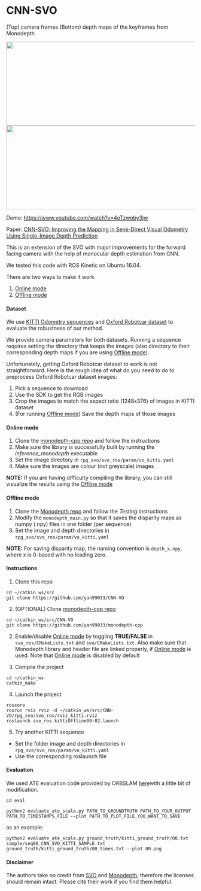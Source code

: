 # CNN-SVO
(Top) camera frames (Bottom) depth maps of the keyframes from Monodepth
<p align="center">
 <img src="https://github.com/yan99033/CNN-SVO/blob/master/gif/kitti_preview.gif" width="723" height="224">
 <img src="https://github.com/yan99033/CNN-SVO/blob/master/gif/robotcar_preview.gif" width="723" height="224">
</p>

Demo: https://www.youtube.com/watch?v=4oTzwoby3jw

Paper: [CNN-SVO: Improving the Mapping in Semi-Direct Visual Odometry Using Single-Image Depth Prediction](https://arxiv.org/pdf/1810.01011.pdf)

This is an extension of the SVO with major improvements for the forward facing camera with the help of monocular depth estimation from CNN.

We tested this code with ROS Kinetic on Ubuntu 16.04.

There are two ways to make it work
1. [Online mode](#online-mode)
2. [Offline mode](#offline-mode)

#### Dataset
We use [KITTI Odometry sequences](http://www.cvlibs.net/datasets/kitti/eval_odometry.php) and [Oxford Robotcar dataset](http://robotcar-dataset.robots.ox.ac.uk/datasets/) to evaluate the robustness of our method.

We provide camera parameters for both datasets. Running a sequence requires setting the directory that keeps the images (also directory to their corresponding depth maps if you are using [Offline mode](#offline-mode)).

Unfortunately, getting Oxford Robotcar dataset to work is not straightforward. Here is the rough idea of what do you need to do to preprocess Oxford Robotcar dataset images:
1. Pick a sequence to download
2. Use the SDK to get the RGB images
3. Crop the images to match the aspect ratio (1248x376) of images in KITTI dataset
4. (For running [Offline mode](#offline-mode)) Save the depth maps of those images

#### Online mode
1. Clone the [monodepth-cpp repo](https://github.com/yan99033/monodepth-cpp) and follow the instructions
2. Make sure the library is successfully built by running the *inference_monodepth* executable
3. Set the image directory in `rpg_svo/svo_ros/param/vo_kitti.yaml`
4. Make sure the images are colour (not greyscale) images

**NOTE:** If you are having difficulty compiling the library, you can still visualize the results using the [Offline mode](#offline-mode)

#### Offline mode
1. Clone the [Monodepth repo](https://github.com/mrharicot/monodepth) and follow the *Testing* instructions
2. Modify the `monodepth_main.py` so that it saves the disparity maps as numpy (.npy) files in one folder (per sequence)
3. Set the image and depth directories in `rpg_svo/svo_ros/param/vo_kitti.yaml`

**NOTE:** For saving disparity map, the naming convention is `depth_x.npy`, where x is 0-based with no leading zero.

#### Instructions
1. Clone this repo
```
cd ~/catkin_ws/src
git clone https://github.com/yan99033/CNN-VO
```

2. (OPTIONAL) Clone [monodepth-cpp repo](https://github.com/yan99033/monodepth-cpp)
```
cd ~/catkin_ws/src/CNN-VO
git clone https://github.com/yan99033/monodepth-cpp
```

2. Enable/disable [Online mode](#online-mode) by toggling **TRUE/FALSE** in `svo_ros/CMakeLists.txt` and `svo/CMakeLists.txt`. Also make sure that Monodepth library and header file are linked properly, if [Online mode](#online-mode) is used. Note that [Online mode](#online-mode) is disabled by default

3. Compile the project
```
cd ~/catkin_ws
catkin_make
```

4. Launch the project
```
roscore
rosrun rviz rviz -d ~/catkin_ws/src/CNN-VO/rpg_svo/svo_ros/rviz_kitti.rviz
roslaunch svo_ros kittiOffline00-02.launch
```

5. Try another KITTI sequence
  * Set the folder image and depth directories in `rpg_svo/svo_ros/param/vo_kitti.yaml`
  * Use the corresponding roslaunch file
  
#### Evaluation
We used ATE evaluation code provided by ORBSLAM [here](https://github.com/raulmur/evaluate_ate_scale)with a little bit of modification.


```
cd eval
```
```
python2 evaluate_ate_scale.py PATH_TO_GROUNDTRUTH PATH_TO_YOUR_OUTPUT PATH_TO_TIMESTAMPS_FILE --plot PATH_TO_PLOT_FILE_YOU_WANT_TO_SAVE
```

as an example:
```
python2 evaluate_ate_scale.py ground_truth/kitti_ground_truth/00.txt sample/seq00_CNN_SVO_KITTI_SAMPLE.txt ground_truth/kitti_ground_truth/00_times.txt --plot 00.png
```
#### Disclaimer

The authors take no credit from [SVO](https://github.com/uzh-rpg/rpg_svo) and [Monodepth](https://github.com/mrharicot/monodepth), therefore the licenses should remain intact. Please cite their work if you find them helpful.
